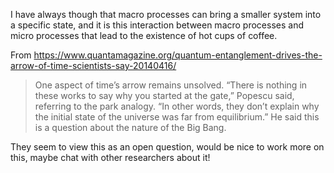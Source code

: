 
I have always though that macro processes can bring a smaller system into a specific state, and it is this 
interaction between macro processes and micro processes that lead to the existence of hot cups of coffee.

From https://www.quantamagazine.org/quantum-entanglement-drives-the-arrow-of-time-scientists-say-20140416/
> One aspect of time’s arrow remains unsolved. “There is nothing in these works to say why you started at the gate,” Popescu said, referring to the park analogy. “In other words, they don’t explain why the initial state of the universe was far from equilibrium.” He said this is a question about the nature of the Big Bang.

They seem to view this as an open question, would be nice to work more on this, maybe chat with other researchers about it!